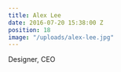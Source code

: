 ```yaml
---
title: Alex Lee
date: 2016-07-20 15:38:00 Z
position: 18
image: "/uploads/alex-lee.jpg"
---
```


Designer, CEO
